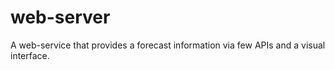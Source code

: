 # web-server

A web-service that provides a forecast information via few APIs and a visual interface.
